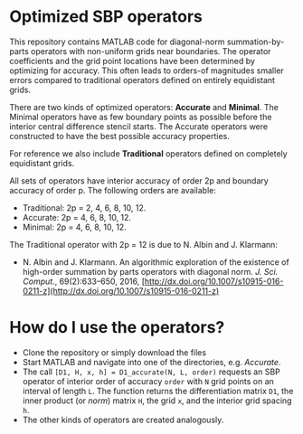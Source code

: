 # Optimized SBP operators
This repository contains MATLAB code for diagonal-norm summation-by-parts operators with non-uniform grids near boundaries. The operator coefficients and the grid point locations have been determined by optimizing for accuracy. This often leads to orders-of magnitudes smaller errors compared to traditional operators defined on entirely equidistant grids.

There are two kinds of optimized operators: **Accurate** and **Minimal**. The Minimal operators have as few boundary points as possible before the interior central difference stencil starts. The Accurate operators were constructed to have the best possible accuracy properties. 

For reference we also include **Traditional** operators defined on completely equidistant grids.

All sets of operators have interior accuracy of order 2p and boundary accuracy of order p. The following orders are available:

+ Traditional: 2p = 2, 4, 6, 8, 10, 12.
+ Accurate: 2p = 4, 6, 8, 10, 12.
+ Minimal: 2p = 4, 6, 8, 10, 12.

The Traditional operator with 2p = 12 is due to N. Albin and J. Klarmann:

+ N. Albin and J. Klarmann. An algorithmic exploration of the existence of high-order summation by parts operators with diagonal norm. *J. Sci. Comput.*, 69(2):633–650, 2016, [http://dx.doi.org/10.1007/s10915-016-0211-z](http://dx.doi.org/10.1007/s10915-016-0211-z)

# How do I use the operators?
* Clone the repository or simply download the files
* Start MATLAB and navigate into one of the directories, e.g. *Accurate*.
* The call `[D1, H, x, h] = D1_accurate(N, L, order)` requests an SBP operator of interior order of accuracy `order` with `N` grid points on an interval of length `L`. The function returns the differentiation matrix `D1`, the inner product (or *norm*) matrix `H`, the grid `x`, and the interior grid spacing `h`.
* The other kinds of operators are created analogously.